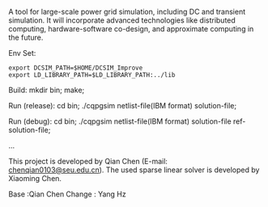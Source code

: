 A tool for large-scale power grid simulation, including DC and transient simulation. It will incorporate advanced technologies like distributed computing, hardware-software co-design, and approximate computing in the future.

Env Set:

    export DCSIM_PATH=$HOME/DCSIM_Improve
    export LD_LIBRARY_PATH=$LD_LIBRARY_PATH:../lib

Build:
    mkdir bin; 
    make;

Run (release):
    cd bin; 
    ./cqpgsim netlist-file(IBM format) solution-file;

Run (debug):
    cd bin; 
    ./cqpgsim netlist-file(IBM format) solution-file ref-solution-file;

...

This project is developed by Qian Chen (E-mail: chenqian0103@seu.edu.cn). The used sparse linear solver is developed by Xiaoming Chen.

Base :Qian Chen
Change : Yang Hz
